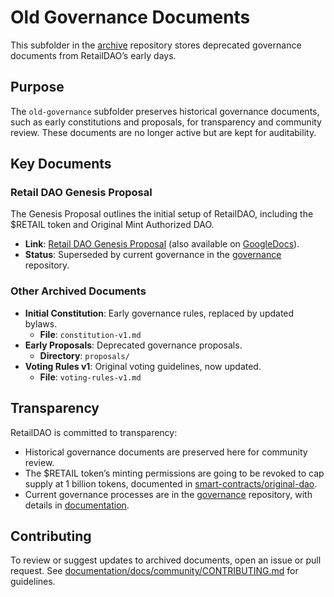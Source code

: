 # Old Governance Documents

This subfolder in the [archive](https://github.com/RetailDAO/archive) repository stores deprecated governance documents from RetailDAO’s early days. 

## Purpose
The `old-governance` subfolder preserves historical governance documents, such as early constitutions and proposals, for transparency and community review. These documents are no longer active but are kept for auditability.

## Key Documents
### Retail DAO Genesis Proposal
The Genesis Proposal outlines the initial setup of RetailDAO, including the $RETAIL token and Original Mint Authorized DAO.
- **Link**: [Retail DAO Genesis Proposal](https://github.com/RetailDAO/documentation/blob/main/docs/governance/genesis-proposal.md) (also available on [GoogleDocs](https://docs.google.com/document/d/1GEDiRmmGxrSuSEidMmSDeu_xFtgW7u_t94PCyMfmM3w/edit?usp=sharing)).
- **Status**: Superseded by current governance in the [governance](https://github.com/RetailDAO/governance) repository.

### Other Archived Documents
- **Initial Constitution**: Early governance rules, replaced by updated bylaws.
  - **File**: `constitution-v1.md`
- **Early Proposals**: Deprecated governance proposals.
  - **Directory**: `proposals/`
- **Voting Rules v1**: Original voting guidelines, now updated.
  - **File**: `voting-rules-v1.md`

## Transparency
RetailDAO is committed to transparency:
- Historical governance documents are preserved here for community review.
- The $RETAIL token’s minting permissions are going to be revoked to cap supply at 1 billion tokens, documented in [smart-contracts/original-dao](https://github.com/RetailDAO/smart-contracts/tree/main/original-dao).
- Current governance processes are in the [governance](https://github.com/RetailDAO/governance) repository, with details in [documentation](https://github.com/RetailDAO/documentation).

## Contributing
To review or suggest updates to archived documents, open an issue or pull request. See [documentation/docs/community/CONTRIBUTING.md](https://github.com/RetailDAO/documentation/blob/main/docs/community/CONTRIBUTING.md) for guidelines.
